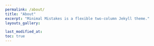 ```yaml
---
permalink: /about/
title: "About"
excerpt: "Minimal Mistakes is a flexible two-column Jekyll theme."
layouts_gallery:

last_modified_at: 
toc: true
---
```

